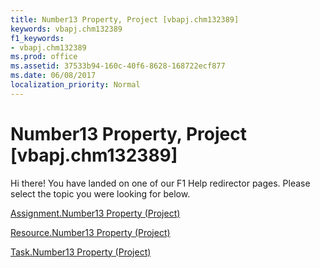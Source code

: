 ```yaml
---
title: Number13 Property, Project [vbapj.chm132389]
keywords: vbapj.chm132389
f1_keywords:
- vbapj.chm132389
ms.prod: office
ms.assetid: 37533b94-160c-40f6-8628-168722ecf877
ms.date: 06/08/2017
localization_priority: Normal
---
```



# Number13 Property, Project [vbapj.chm132389]

Hi there! You have landed on one of our F1 Help redirector pages. Please select the topic you were looking for below.

[Assignment.Number13 Property (Project)](http://msdn.microsoft.com/library/853d3dea-6085-3088-04d1-18a28c3bae7e%28Office.15%29.aspx)

[Resource.Number13 Property (Project)](http://msdn.microsoft.com/library/7313883c-df5a-64a5-8ea2-c8ca49b9b0a0%28Office.15%29.aspx)

[Task.Number13 Property (Project)](http://msdn.microsoft.com/library/7ac3594c-d07a-36c7-0adf-99bc050aa242%28Office.15%29.aspx)

